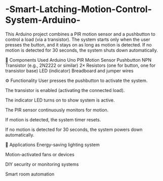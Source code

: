 # -Smart-Latching-Motion-Control-System-Arduino-
This Arduino project combines a PIR motion sensor and a pushbutton to control a load (via a transistor). The system starts only when the user presses the button, and it stays on as long as motion is detected. If no motion is detected for 30 seconds, the system shuts down automatically.

🔩 Components Used
Arduino Uno
PIR Motion Sensor
Pushbutton
NPN Transistor (e.g., 2N2222 or similar)
2× Resistors (one for button, one for transistor base)
LED (indicator)
Breadboard and jumper wires

⚙️ Functionality
User presses the pushbutton to activate the system.

The transistor is enabled (activating the connected load).

The indicator LED turns on to show system is active.

The PIR sensor continuously monitors for motion.

If motion is detected, the system timer resets.

If no motion is detected for 30 seconds, the system powers down automatically.

🔧 Applications
Energy-saving lighting system

Motion-activated fans or devices

DIY security or monitoring systems

Smart room automation


